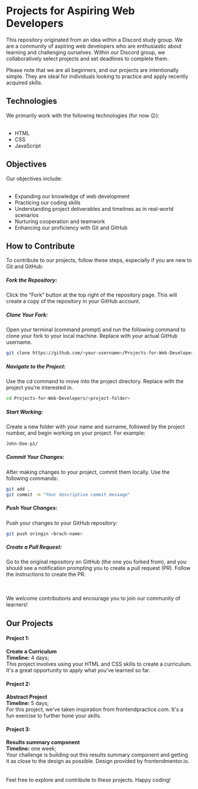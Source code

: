 <h1>Projects for Aspiring Web Developers</h1>
This repository originated from an idea within a Discord study group. We are a community of aspiring web developers who are enthusiastic about learning and challenging ourselves. Within our Discord group, we collaboratively select projects and set deadlines to complete them.

Please note that we are all beginners, and our projects are intentionally simple. They are ideal for individuals looking to practice and apply recently acquired skills.

<h2>Technologies</h2>
We primarily work with the following technologies (for now 😉):
<br>
<br>

- HTML
- CSS
- JavaScript

<h2>Objectives</h2>
Our objectives include:
<br>
<br>

- Expanding our knowledge of web development
- Practicing our coding skills
- Understanding project deliverables and timelines as in real-world scenarios
- Nurturing cooperation and teamwork
- Enhancing our proficiency with Git and GitHub

<h2>How to Contribute</h2>
To contribute to our projects, follow these steps, especially if you are new to Git and GitHub:

<h5>Fork the Repository:</h5> 
Click the "Fork" button at the top right of the repository page. This will create a copy of the repository in your GitHub account.

<h5>Clone Your Fork:</h5> 
Open your terminal (command prompt) and run the following command to clone your fork to your local machine. Replace <your-username> with your actual GitHub username.

```bash
git clone https://github.com/<your-username>/Projects-for-Web-Developers.git
```

<h5>Navigate to the Project:</h5> 
Use the cd command to move into the project directory. Replace <project-folder> with the project you're interested in.
  
```bash
cd Projects-for-Web-Developers/<project-folder>
```

<h5>Start Working:</h5> 
Create a new folder with your name and surname, followed by the project number, and begin working on your project. For example:

```bash
John-Doe-p1/
```

<h5>Commit Your Changes:</h5> 
After making changes to your project, commit them locally. Use the following commands:

```bash
git add .
git commit -m "Your descriptive commit message"
```

<h5>Push Your Changes:</h5>
Push your changes to your GitHub repository:

```bash
git push oringin <brach-name>
```


<h5>Create a Pull Request:</h5>
Go to the original repository on GitHub (the one you forked from), and you should see a notification prompting you to create a pull request (PR). Follow the instructions to create the PR.  
<br>
<br>
<br>
<p> We welcome contributions and encourage you to join our community of learners!</p>

<h2>Our Projects</h2>

<h4>Project 1: </h4>
<strong>Create a Curriculum</strong>
<br>
<strong>Timeline:</strong> 4 days;
<br>
This project involves using your HTML and CSS skills to create a curriculum. It's a great opportunity to apply what you've learned so far.

<h4>Project 2: </h4>
<strong>Abstract Project</strong>
<br>
<strong>Timeline:</strong> 5 days;
<br>
For this project, we've taken inspiration from frontendpractice.com. It's a fun exercise to further hone your skills.

<h4>Project 3: </h4>
<strong>Results summary component</strong>
<br>
<strong>Timeline:</strong> one week;
<br>
Your challenge is building out this results summary component and getting it as close to the design as possible. Design provided by frontendmentor.io.



<br>
<br>
<br>
Feel free to explore and contribute to these projects. Happy coding!
